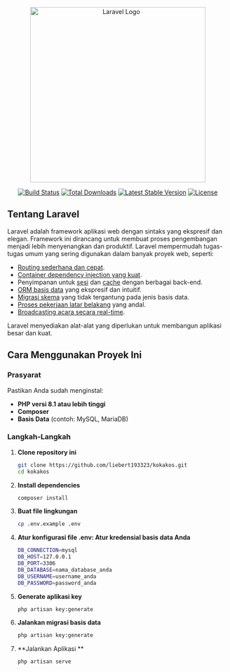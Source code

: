 <p align="center"><a href="https://laravel.com" target="_blank"><img src="https://raw.githubusercontent.com/laravel/art/master/logo-lockup/5%20SVG/2%20CMYK/1%20Full%20Color/laravel-logolockup-cmyk-red.svg" width="400" alt="Laravel Logo"></a></p>

<p align="center">
<a href="https://github.com/laravel/framework/actions"><img src="https://github.com/laravel/framework/workflows/tests/badge.svg" alt="Build Status"></a>
<a href="https://packagist.org/packages/laravel/framework"><img src="https://img.shields.io/packagist/dt/laravel/framework" alt="Total Downloads"></a>
<a href="https://packagist.org/packages/laravel/framework"><img src="https://img.shields.io/packagist/v/laravel/framework" alt="Latest Stable Version"></a>
<a href="https://packagist.org/packages/laravel/framework"><img src="https://img.shields.io/packagist/l/laravel/framework" alt="License"></a>
</p>

## Tentang Laravel

Laravel adalah framework aplikasi web dengan sintaks yang ekspresif dan elegan. Framework ini dirancang untuk membuat proses pengembangan menjadi lebih menyenangkan dan produktif. Laravel mempermudah tugas-tugas umum yang sering digunakan dalam banyak proyek web, seperti:

- [Routing sederhana dan cepat](https://laravel.com/docs/routing).
- [Container dependency injection yang kuat](https://laravel.com/docs/container).
- Penyimpanan untuk [sesi](https://laravel.com/docs/session) dan [cache](https://laravel.com/docs/cache) dengan berbagai back-end.
- [ORM basis data](https://laravel.com/docs/eloquent) yang ekspresif dan intuitif.
- [Migrasi skema](https://laravel.com/docs/migrations) yang tidak tergantung pada jenis basis data.
- [Proses pekerjaan latar belakang](https://laravel.com/docs/queues) yang andal.
- [Broadcasting acara secara real-time](https://laravel.com/docs/broadcasting).

Laravel menyediakan alat-alat yang diperlukan untuk membangun aplikasi besar dan kuat.

## Cara Menggunakan Proyek Ini

### Prasyarat
Pastikan Anda sudah menginstal:
- **PHP versi 8.1 atau lebih tinggi**
- **Composer**
- **Basis Data** (contoh: MySQL, MariaDB)

### Langkah-Langkah

1. **Clone repository ini**
   ```bash
   git clone https://github.com/liebert193323/kokakos.git
   cd kokakos
2. **Install dependencies**
   ```bash
   composer install
3. **Buat file lingkungan**
   ```bash
   cp .env.example .env
4. **Atur konfigurasi file .env:
   Atur kredensial basis data Anda**
   ```bash
   DB_CONNECTION=mysql
   DB_HOST=127.0.0.1
   DB_PORT=3306
   DB_DATABASE=nama_database_anda
   DB_USERNAME=username_anda
   DB_PASSWORD=password_anda
5. **Generate aplikasi key**
   ```bash
   php artisan key:generate
6. **Jalankan migrasi basis data**
   ```bash
   php artisan key:generate
6. **Jalankan Aplikasi **
   ```bash
   php artisan serve
   

